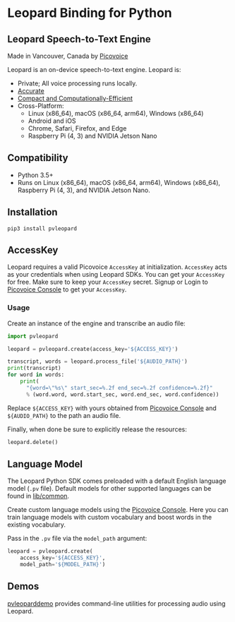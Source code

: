 # Leopard Binding for Python

## Leopard Speech-to-Text Engine

Made in Vancouver, Canada by [Picovoice](https://picovoice.ai)

Leopard is an on-device speech-to-text engine. Leopard is:

- Private; All voice processing runs locally.
- [Accurate](https://picovoice.ai/docs/benchmark/stt/)
- [Compact and Computationally-Efficient](https://github.com/Picovoice/speech-to-text-benchmark#rtf)
- Cross-Platform:
  - Linux (x86_64), macOS (x86_64, arm64), Windows (x86_64)
  - Android and iOS
  - Chrome, Safari, Firefox, and Edge
  - Raspberry Pi (4, 3) and NVIDIA Jetson Nano

## Compatibility

- Python 3.5+
- Runs on Linux (x86_64), macOS (x86_64, arm64), Windows (x86_64), Raspberry Pi (4, 3), and NVIDIA Jetson Nano.

## Installation

```console
pip3 install pvleopard
```

## AccessKey

Leopard requires a valid Picovoice `AccessKey` at initialization. `AccessKey` acts as your credentials when using Leopard SDKs.
You can get your `AccessKey` for free. Make sure to keep your `AccessKey` secret.
Signup or Login to [Picovoice Console](https://console.picovoice.ai/) to get your `AccessKey`.

### Usage

Create an instance of the engine and transcribe an audio file:

```python
import pvleopard

leopard = pvleopard.create(access_key='${ACCESS_KEY}')

transcript, words = leopard.process_file('${AUDIO_PATH}')
print(transcript)
for word in words:
    print(
      "{word=\"%s\" start_sec=%.2f end_sec=%.2f confidence=%.2f}"
      % (word.word, word.start_sec, word.end_sec, word.confidence))
```

Replace `${ACCESS_KEY}` with yours obtained from [Picovoice Console](https://console.picovoice.ai/) and
`${AUDIO_PATH}` to the path an audio file.

Finally, when done be sure to explicitly release the resources:
```python
leopard.delete()
```

## Language Model

The Leopard Python SDK comes preloaded with a default English language model (`.pv` file).
Default models for other supported languages can be found in [lib/common](../../lib/common).

Create custom language models using the [Picovoice Console](https://console.picovoice.ai/). Here you can train
language models with custom vocabulary and boost words in the existing vocabulary.

Pass in the `.pv` file via the `model_path` argument:
```python
leopard = pvleopard.create(
    access_key='${ACCESS_KEY}',
    model_path='${MODEL_PATH}')
```

## Demos

[pvleoparddemo](https://pypi.org/project/pvleoparddemo/) provides command-line utilities for processing audio using
Leopard.
